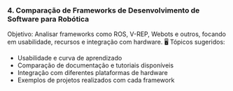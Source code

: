 ### 4. Comparação de Frameworks de Desenvolvimento de Software para Robótica
Objetivo: Analisar frameworks como ROS, V-REP, Webots e outros, focando em usabilidade, recursos e integração com hardware.
🖥️ Tópicos sugeridos:
- Usabilidade e curva de aprendizado
- Comparação de documentação e tutoriais disponíveis
- Integração com diferentes plataformas de hardware
- Exemplos de projetos realizados com cada framework